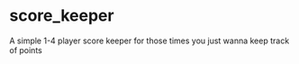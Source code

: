 # score_keeper
A simple 1-4 player score keeper for those times you just wanna keep track of points
